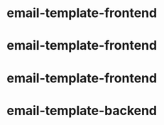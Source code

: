 # email-template-frontend
# email-template-frontend
# email-template-frontend
# email-template-backend
